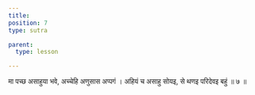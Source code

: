 ```yaml
---
title: 
position: 7
type: sutra

parent:
  type: lesson

---
```


मा पच्छ असाहुया भवे, अच्चेहि अणुसास अप्पगं । 
अहियं च असाहु सोयइ, से थणइ परिदेवइ बहुं ॥ ७ ॥